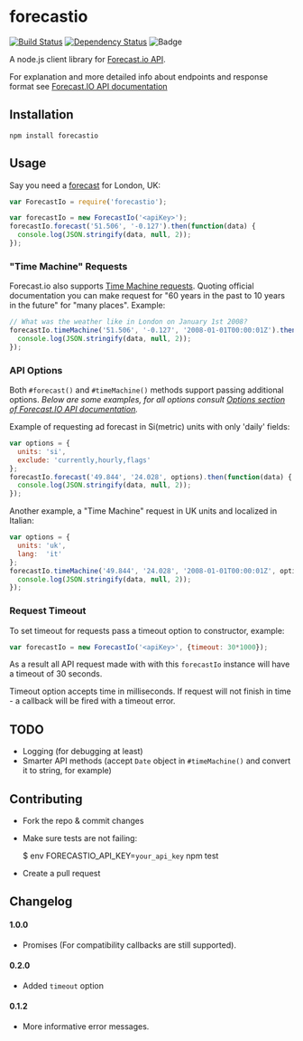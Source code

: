 forecastio
==========

[![Build Status](https://travis-ci.org/soplakanets/node-forecastio.svg?branch=master)](https://travis-ci.org/soplakanets/node-forecastio) [![Dependency Status](https://david-dm.org/soplakanets/node-forecastio.png)](https://david-dm.org/soplakanets/node-forecastio)
![Badge](https://img.shields.io/badge/has%20nifty%20badges-yes-green.svg)

A node.js client library for [Forecast.io API](https://developer.forecast.io).

For explanation and more detailed info about endpoints and response format see [Forecast.IO API documentation](https://developer.forecast.io/docs/v2)


## Installation

```
npm install forecastio
```


## Usage
Say you need a [forecast](https://developer.forecast.io/docs/v2#forecast_call) for London, UK:

```javascript
var ForecastIo = require('forecastio');

var forecastIo = new ForecastIo('<apiKey>');
forecastIo.forecast('51.506', '-0.127').then(function(data) {
  console.log(JSON.stringify(data, null, 2));
});
```


### "Time Machine" Requests
Forecast.io also supports [Time Machine requests](https://developer.forecast.io/docs/v2#time_call). Quoting official documentation you can make request for "60 years in the past to 10 years in the future" for "many places". Example:

```javascript
// What was the weather like in London on January 1st 2008?
forecastIo.timeMachine('51.506', '-0.127', '2008-01-01T00:00:01Z').then(function(data) {
  console.log(JSON.stringify(data, null, 2));
});
```

### API Options
Both `#forecast()` and `#timeMachine()` methods support passing additional options.
*Below are some examples, for all options consult [Options section of Forecast.IO API documentation](https://developer.forecast.io/docs/v2#options).*


Example of requesting ad forecast in Si(metric) units with only 'daily' fields:

```javascript
var options = {
  units: 'si',
  exclude: 'currently,hourly,flags'
};
forecastIo.forecast('49.844', '24.028', options).then(function(data) {
  console.log(JSON.stringify(data, null, 2));
});
```

Another example, a "Time Machine" request in UK units and localized in Italian:

```javascript
var options = {
  units: 'uk',
  lang:  'it'
};
forecastIo.timeMachine('49.844', '24.028', '2008-01-01T00:00:01Z', options).then(function(data) {
  console.log(JSON.stringify(data, null, 2));
});
```

### Request Timeout
To set timeout for requests pass a timeout option to constructor, example:

```javascript
var forecastIo = new ForecastIo('<apiKey>', {timeout: 30*1000});
```
As a result all API request made with with this `forecastIo` instance will have a timeout of 30 seconds.

Timeout option accepts time in milliseconds. If request will not finish in time - a callback will be fired with a timeout error.


## TODO
- Logging (for debugging at least)
- Smarter API methods (accept `Date` object in `#timeMachine()` and convert it to string, for example)


## Contributing
* Fork the repo & commit changes
* Make sure tests are not failing:

  $ env FORECASTIO_API_KEY=`your_api_key` npm test

* Create a pull request


## Changelog

#### 1.0.0
- Promises (For compatibility callbacks are still supported).

#### 0.2.0
- Added `timeout` option

#### 0.1.2
- More informative error messages.
